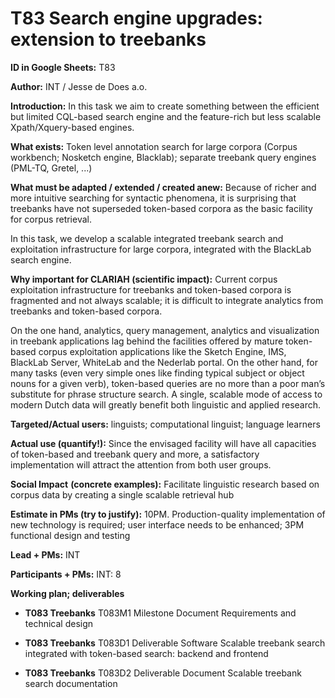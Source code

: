 T83 Search engine upgrades: extension to treebanks
==================================================

**ID in Google Sheets:** T83

**Author:** INT / Jesse de Does a.o.

**Introduction:** In this task we aim to create something between the
efficient but limited CQL-based search engine and the feature-rich but
less scalable Xpath/Xquery-based engines.

**What exists:** Token level annotation search for large corpora (Corpus
workbench; Nosketch engine, Blacklab); separate treebank query engines
(PML-TQ, Gretel, ...)

**What must be adapted / extended / created anew:** Because of richer
and more intuitive searching for syntactic phenomena, it is surprising
that treebanks have not superseded token-based corpora as the basic
facility for corpus retrieval.

In this task, we develop a scalable integrated treebank search and
exploitation infrastructure for large corpora, integrated with the
BlackLab search engine.

**Why important for CLARIAH (scientific impact):** Current corpus
exploitation infrastructure for treebanks and token-based corpora is
fragmented and not always scalable; it is difficult to integrate
analytics from treebanks and token-based corpora.

On the one hand, analytics, query management, analytics and
visualization in treebank applications lag behind the facilities offered
by mature token-based corpus exploitation applications like the Sketch
Engine, IMS, BlackLab Server, WhiteLab and the Nederlab portal. On the
other hand, for many tasks (even very simple ones like finding typical
subject or object nouns for a given verb), token-based queries are no
more than a poor man’s substitute for phrase structure search. A single,
scalable mode of access to modern Dutch data will greatly benefit both
linguistic and applied research.

**Targeted/Actual users:** linguists; computational linguist; language
learners

**Actual use (quantify!):** Since the envisaged facility will have all
capacities of token-based and treebank query and more, a satisfactory
implementation will attract the attention from both user groups.

**Social Impact** **(concrete examples):** Facilitate linguistic
research based on corpus data by creating a single scalable retrieval
hub

**Estimate in PMs (try to justify):** 10PM. Production-quality
implementation of new technology is required; user interface needs to be
enhanced; 3PM functional design and testing

**Lead + PMs:** INT

**Participants + PMs:** INT: 8

**Working plan; deliverables**

-   **T083 Treebanks** T083M1 Milestone Document Requirements and
    technical design

-   **T083 Treebanks** T083D1 Deliverable Software Scalable treebank
    search integrated with token-based search: backend and frontend

-   **T083 Treebanks** T083D2 Deliverable Document Scalable treebank
    search documentation



